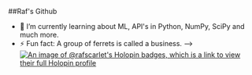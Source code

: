 ##Raf's Github

- 🌱 I’m currently learning about ML, API's in Python, NumPy, SciPy and much more.
- ⚡ Fun fact: A group of ferrets is called a business.
-->
[![An image of @rafscarlet's Holopin badges, which is a link to view their full Holopin profile](https://holopin.me/rafscarlet)](https://holopin.io/@rafscarlet)
